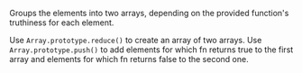 Groups the elements into two arrays, depending on the provided function's truthiness for each element.

Use `Array.prototype.reduce()` to create an array of two arrays. Use `Array.prototype.push()` to add elements for which fn returns true to the first array and elements for which fn returns false to the second one.